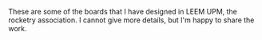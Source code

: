 These are some of the boards that I have designed in LEEM UPM, the rocketry association. I cannot give more details, but I'm happy to share the work.